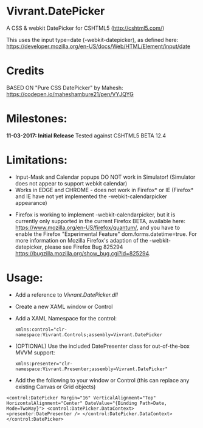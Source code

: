 # Vivrant.DatePicker
A CSS &amp; webkit DatePicker for CSHTML5 (http://cshtml5.com/)

This uses the input type=date (-webkit-datepicker), as defined here: https://developer.mozilla.org/en-US/docs/Web/HTML/Element/input/date

# Credits
BASED ON "Pure CSS DatePicker" by Mahesh: https://codepen.io/maheshambure21/pen/VYJQYG

# Milestones:
**11-03-2017: Initial Release**
Tested against CSHTML5 BETA 12.4

# Limitations:
- Input-Mask and Calendar popups DO NOT work in Simulator! (Simulator does not appear to support webkit calendar)
- Works in EDGE and CHROME - does not work in Firefox* or IE (Firefox* and IE have not yet implemented the -webkit-calendarpicker appearance)
* Firefox is working to implement -webkit-calendarpicker, but it is currently only supported in the current Firefox BETA, available here: https://www.mozilla.org/en-US/firefox/quantum/, and you have to enable the Firefox "Experimental Feature" dom.forms.datetime=true. For more information on Mozilla Firefox's adaption of the -webkit-datepicker, please see Firefox Bug 825294 https://bugzilla.mozilla.org/show_bug.cgi?id=825294.

# Usage:

 - Add a reference to *Vivrant.DatePicker.dll*
 
 - Create a new XAML window or Control
 
 - Add a XAML Namespace for the control: 
 
    `xmlns:control="clr-namespace:Vivrant.Controls;assembly=Vivrant.DatePicker`
    
 - (OPTIONAL) Use the included DatePresenter class for out-of-the-box MVVM support: 
 
    `xmlns:presenter="clr-namespace:Vivrant.Presenter;assembly=Vivrant.DatePicker"`
    
 - Add the the following to your window or Control (this can replace any existing Canvas or Grid objects)
 
`<control:DatePicker
    Margin="16"
    VerticalAlignment="Top"
    HorizontalAlignment="Center"
    DateValue="{Binding Path=Date, Mode=TwoWay}">
    <control:DatePicker.DataContext>
        <presenter:DatePresenter />
    </control:DatePicker.DataContext>
</control:DatePicker>`
